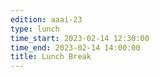 ```yaml
---
edition: aaai-23
type: lunch
time_start: 2023-02-14 12:30:00
time_end: 2023-02-14 14:00:00
title: Lunch Break
---
```

  

 
